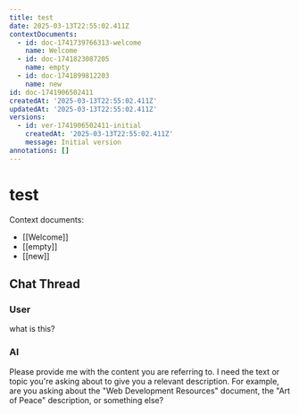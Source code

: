 ```yaml
---
title: test
date: 2025-03-13T22:55:02.411Z
contextDocuments:
  - id: doc-1741739766313-welcome
    name: Welcome
  - id: doc-1741823087205
    name: empty
  - id: doc-1741899812203
    name: new
id: doc-1741906502411
createdAt: '2025-03-13T22:55:02.411Z'
updatedAt: '2025-03-13T22:55:02.411Z'
versions:
  - id: ver-1741906502411-initial
    createdAt: '2025-03-13T22:55:02.411Z'
    message: Initial version
annotations: []
---
```


# test

Context documents:
- [[Welcome]]
- [[empty]]
- [[new]]

## Chat Thread

### User

what is this?

### AI

Please provide me with the content you are referring to. I need the text or topic you're asking about to give you a relevant description. For example, are you asking about the "Web Development Resources" document, the "Art of Peace" description, or something else?

